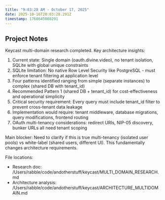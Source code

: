 ```yaml
---
title: "9:03:28 AM - October 17, 2025"
date: 2025-10-16T20:03:28.291Z
timestamp: 1760645008291
---
```


## Project Notes

Keycast multi-domain research completed. Key architecture insights:

1. Current state: Single domain (oauth.divine.video), no tenant isolation, SQLite with global unique constraints
2. SQLite limitation: No native Row Level Security like PostgreSQL - must enforce tenant filtering at application level
3. Four patterns identified ranging from simple (separate instances) to complex (shared DB with tenant_id)
4. Recommended Pattern 1 (shared DB + tenant_id) for cost-effectiveness and operational simplicity
5. Critical security requirement: Every query must include tenant_id filter to prevent cross-tenant data leakage
6. Implementation would require: tenant middleware, database migrations, query modifications, frontend routing
7. OAuth multi-tenancy considerations: redirect URIs, NIP-05 discovery, bunker URLs all need tenant scoping

Main blocker: Need to clarify if this is true multi-tenancy (isolated user pools) vs white-label (shared users, different UI). This fundamentally changes architecture requirements.

File locations:
- Research doc: /Users/rabble/code/andotherstuff/keycast/MULTI_DOMAIN_RESEARCH.md
- Architecture analysis: /Users/rabble/code/andotherstuff/keycast/ARCHITECTURE_MULTIDOMAIN.md
